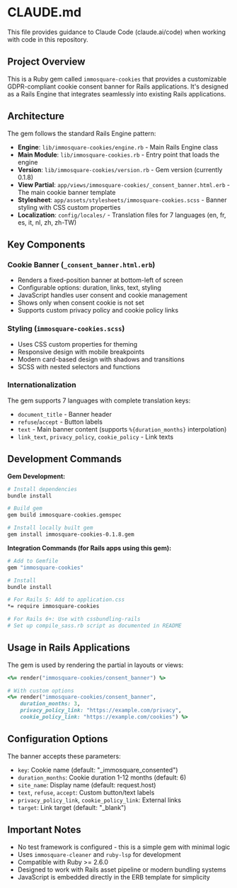 # CLAUDE.md

This file provides guidance to Claude Code (claude.ai/code) when working with code in this repository.

## Project Overview

This is a Ruby gem called `immosquare-cookies` that provides a customizable GDPR-compliant cookie consent banner for Rails applications. It's designed as a Rails Engine that integrates seamlessly into existing Rails applications.

## Architecture

The gem follows the standard Rails Engine pattern:

- **Engine**: `lib/immosquare-cookies/engine.rb` - Main Rails Engine class
- **Main Module**: `lib/immosquare-cookies.rb` - Entry point that loads the engine
- **Version**: `lib/immosquare-cookies/version.rb` - Gem version (currently 0.1.8)
- **View Partial**: `app/views/immosquare-cookies/_consent_banner.html.erb` - The main cookie banner template
- **Stylesheet**: `app/assets/stylesheets/immosquare-cookies.scss` - Banner styling with CSS custom properties
- **Localization**: `config/locales/` - Translation files for 7 languages (en, fr, es, it, nl, zh, zh-TW)

## Key Components

### Cookie Banner (`_consent_banner.html.erb`)
- Renders a fixed-position banner at bottom-left of screen
- Configurable options: duration, links, text, styling
- JavaScript handles user consent and cookie management
- Shows only when consent cookie is not set
- Supports custom privacy policy and cookie policy links

### Styling (`immosquare-cookies.scss`)
- Uses CSS custom properties for theming
- Responsive design with mobile breakpoints
- Modern card-based design with shadows and transitions
- SCSS with nested selectors and functions

### Internationalization
The gem supports 7 languages with complete translation keys:
- `document_title` - Banner header
- `refuse`/`accept` - Button labels  
- `text` - Main banner content (supports `%{duration_months}` interpolation)
- `link_text`, `privacy_policy`, `cookie_policy` - Link texts

## Development Commands

**Gem Development:**
```bash
# Install dependencies
bundle install

# Build gem
gem build immosquare-cookies.gemspec

# Install locally built gem
gem install immosquare-cookies-0.1.8.gem
```

**Integration Commands (for Rails apps using this gem):**
```bash
# Add to Gemfile
gem "immosquare-cookies"

# Install
bundle install

# For Rails 5: Add to application.css
*= require immosquare-cookies

# For Rails 6+: Use with cssbundling-rails
# Set up compile_sass.rb script as documented in README
```

## Usage in Rails Applications

The gem is used by rendering the partial in layouts or views:

```ruby
<%= render("immosquare-cookies/consent_banner") %>

# With custom options
<%= render("immosquare-cookies/consent_banner", 
    duration_months: 3,
    privacy_policy_link: "https://example.com/privacy",
    cookie_policy_link: "https://example.com/cookies") %>
```

## Configuration Options

The banner accepts these parameters:
- `key`: Cookie name (default: "_immosquare_consented")
- `duration_months`: Cookie duration 1-12 months (default: 6)  
- `site_name`: Display name (default: request.host)
- `text`, `refuse`, `accept`: Custom button/text labels
- `privacy_policy_link`, `cookie_policy_link`: External links
- `target`: Link target (default: "_blank")

## Important Notes

- No test framework is configured - this is a simple gem with minimal logic
- Uses `immosquare-cleaner` and `ruby-lsp` for development  
- Compatible with Ruby >= 2.6.0
- Designed to work with Rails asset pipeline or modern bundling systems
- JavaScript is embedded directly in the ERB template for simplicity